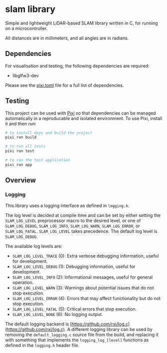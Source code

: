# slam library

Simple and lightweight LiDAR-based SLAM library written in C, for running on a microcontroller.

All distances are in millimeters, and all angles are in radians.

## Dependencies

For visualisation and testing, the following dependencies are required:

- libglfw3-dev

Please see the [pixi.toml](pixi.toml) file for a full list of dependencies.

## Testing

This project can be used with [Pixi](https://pixi.sh/latest/) so that dependencies can be managed automatically in a
reproducable and isolated environment. To use Pixi, install it and then run:

```bash
# to install deps and build the project
pixi run build
```

```bash
# to run all tests
pixi run test
```

```bash
# to run the test application
pixi run app
```

## Overview

### Logging

This library uses a logging interface as defined in `logging.h`.

The log level is decided at compile time and can be set by either setting the `SLAM_LOG_LEVEL` preprocessor macro to the desired level, or one of `SLAM_LOG_DEBUG`, `SLAM_LOG_INFO`, `SLAM_LOG_WARN`, `SLAM_LOG_ERROR`, or `SLAM_LOG_FATAL`. `SLAM_LOG_LEVEL` takes precedence. The default log level is `SLAM_LOG_DEBUG`.

The available log levels are:
- `SLAM_LOG_LEVEL_TRACE` (0): Extra verbose debugging information, useful for development.
- `SLAM_LOG_LEVEL_DEBUG` (1): Debugging information, useful for development.
- `SLAM_LOG_LEVEL_INFO` (2): Informational messages, useful for general operation.
- `SLAM_LOG_LEVEL_WARN` (3): Warnings about potential issues that do not stop execution.
- `SLAM_LOG_LEVEL_ERROR` (4): Errors that may affect functionality but do not stop execution.
- `SLAM_LOG_LEVEL_FATAL` (5): Critical errors that stop execution.
- `SLAM_LOG_LEVEL_NONE` (6): No logging output.

The default logging backend is [https://github.com/rxi/log.c](https://github.com/rxi/log.c). A different logging library can be used by removing the `default_logging.c` source file from the build, and replacing it with something that implements the `logging_log_[level]` functions as defined in the `logging.h` header file.

